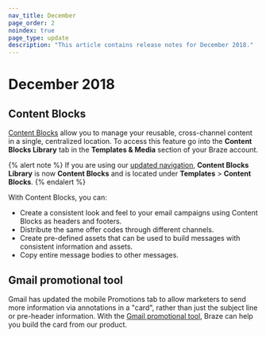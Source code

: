 ```yaml
---
nav_title: December
page_order: 2
noindex: true
page_type: update
description: "This article contains release notes for December 2018."
---
```

# December 2018

## Content Blocks

[Content Blocks]({{site.baseurl}}/user_guide/engagement_tools/templates_and_media/content_blocks/) allow you to manage your reusable, cross-channel content in a single, centralized location. To access this feature go into the **Content Blocks Library** tab in the **Templates & Media** section of your Braze account. 

{% alert note %}
If you are using our [updated navigation]({{site.baseurl}}/navigation/), **Content Blocks Library** is now **Content Blocks** and is located under **Templates** > **Content Blocks**.
{% endalert %}

With Content Blocks, you can:
 - Create a consistent look and feel to your email campaigns using Content Blocks as headers and footers.
 - Distribute the same offer codes through different channels.
 - Create pre-defined assets that can be used to build messages with consistent information and assets.
 - Copy entire message bodies to other messages.

## Gmail promotional tool

Gmail has updated the mobile Promotions tab to allow marketers to send more information via annotations in a "card", rather than just the subject line or pre-header information. With the [Gmail promotional tool]({{site.baseurl}}/user_guide/message_building_by_channel/email/gmail_promotions_tab/), Braze can help you build the card from our product.